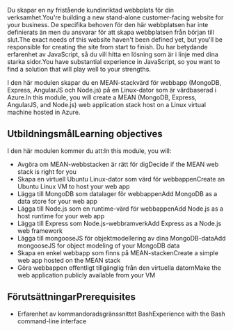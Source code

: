 <span data-ttu-id="cbcc5-101">Du skapar en ny fristående kundinriktad webbplats för din verksamhet.</span><span class="sxs-lookup"><span data-stu-id="cbcc5-101">You're building a new stand-alone customer-facing website for your business.</span></span> <span data-ttu-id="cbcc5-102">De specifika behoven för den här webbplatsen har inte definierats än men du ansvarar för att skapa webbplatsen från början till slut.</span><span class="sxs-lookup"><span data-stu-id="cbcc5-102">The exact needs of this website haven't been defined yet, but you'll be responsible for creating the site from start to finish.</span></span> <span data-ttu-id="cbcc5-103">Du har betydande erfarenhet av JavaScript, så du vill hitta en lösning som är i linje med dina starka sidor.</span><span class="sxs-lookup"><span data-stu-id="cbcc5-103">You have substantial experience in JavaScript, so you want to find a solution that will play well to your strengths.</span></span>

<span data-ttu-id="cbcc5-104">I den här modulen skapar du en MEAN-stackvärd för webbapp (MongoDB, Express, AngularJS och Node.js) på en Linux-dator som är värdbaserad i Azure.</span><span class="sxs-lookup"><span data-stu-id="cbcc5-104">In this module, you will create a MEAN (MongoDB, Express, AngularJS, and Node.js) web application stack host on a Linux virtual machine hosted in Azure.</span></span>

## <a name="learning-objectives"></a><span data-ttu-id="cbcc5-105">Utbildningsmål</span><span class="sxs-lookup"><span data-stu-id="cbcc5-105">Learning objectives</span></span>

<span data-ttu-id="cbcc5-106">I den här modulen kommer du att:</span><span class="sxs-lookup"><span data-stu-id="cbcc5-106">In this module, you will:</span></span>

- <span data-ttu-id="cbcc5-107">Avgöra om MEAN-webbstacken är rätt för dig</span><span class="sxs-lookup"><span data-stu-id="cbcc5-107">Decide if the MEAN web stack is right for you</span></span>
- <span data-ttu-id="cbcc5-108">Skapa en virtuell Ubuntu Linux-dator som värd för webbappen</span><span class="sxs-lookup"><span data-stu-id="cbcc5-108">Create an Ubuntu Linux VM to host your web app</span></span>
- <span data-ttu-id="cbcc5-109">Lägga till MongoDB som datalager för webbappen</span><span class="sxs-lookup"><span data-stu-id="cbcc5-109">Add MongoDB as a data store for your web app</span></span>
- <span data-ttu-id="cbcc5-110">Lägga till Node.js som en runtime-värd för webbappen</span><span class="sxs-lookup"><span data-stu-id="cbcc5-110">Add Node.js as a host runtime for your web app</span></span>
- <span data-ttu-id="cbcc5-111">Lägga till Express som Node.js-webbramverk</span><span class="sxs-lookup"><span data-stu-id="cbcc5-111">Add Express as a Node.js web framework</span></span>
- <span data-ttu-id="cbcc5-112">Lägga till mongooseJS för objektmodellering av dina MongoDB-data</span><span class="sxs-lookup"><span data-stu-id="cbcc5-112">Add mongooseJS for object modeling of your MongoDB data</span></span>
- <span data-ttu-id="cbcc5-113">Skapa en enkel webbapp som finns på MEAN-stacken</span><span class="sxs-lookup"><span data-stu-id="cbcc5-113">Create a simple web app hosted on the MEAN stack</span></span>
- <span data-ttu-id="cbcc5-114">Göra webbappen offentligt tillgänglig från den virtuella datorn</span><span class="sxs-lookup"><span data-stu-id="cbcc5-114">Make the web application publicly available from your VM</span></span>

## <a name="prerequisites"></a><span data-ttu-id="cbcc5-115">Förutsättningar</span><span class="sxs-lookup"><span data-stu-id="cbcc5-115">Prerequisites</span></span>

- <span data-ttu-id="cbcc5-116">Erfarenhet av kommandoradsgränssnittet Bash</span><span class="sxs-lookup"><span data-stu-id="cbcc5-116">Experience with the Bash command-line interface</span></span>
